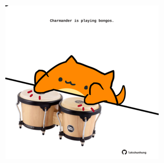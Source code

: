 <!-- built at 21/08/2025, 18:00:31 UTC -->
<p align="center">
  <img width="500" height="500" src="./ReadmeImage.svg">
</p>
